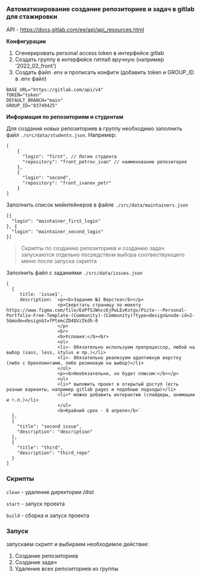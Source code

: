 ### Автоматизирование создание репозиториев и задач в gitlab для стажировки

API - https://docs.gitlab.com/ee/api/api_resources.html

**Конфигурации**

1. Сгенерировать personal access token в интерфейсе gitlab
2. Создать группу в интерфейсе гитлаб вручную (например '2022_02_front') 
3. Создать файл .env и прописать конфиги (добавить token и GROUP_ID в .env файл)

```
BASE_URL="https://gitlab.com/api/v4"
TOKEN="token"
DEFAULT_BRANCH="main"
GROUP_ID="83749425"
```

**Информация по репозиториям и студентам**

Для создания новых репозиториев в группу необходимо 
заполнить файл `./src/data/students.json`.
Например:
```
[
    {
      "login": "first", // Логин студента
      "repository": "front_petrov_ivan" // наименование репозитория 
    },
    {
      "login": "second",
      "repository": "front_ivanov_petr"
    }
]

```
Заполнить список мейнтейнеров в файле `./src/data/maintainers.json`
```
[{
  "login": "maintainer_first_login"
}, {
  "login": "maintainer_second_login"
}]
```

> Скрипты по созданию репозиториев и созданию задач запускаются отдельно посредством выбора соотвествующего меню после запуска скрипта

Заполнить файл с заданиями `./src/data/issues.json`
```
[
  {
     title: 'issue1',
     description: `<p><b>Задание №1 Верстка</b></p>
                   <p>Сверстать страницу по макету https://www.figma.com/file/EoPfSJWnccKjPwLEvKstgv/Picto---Personal-Portfolio-Free-Template-(Community)-(Community)?type=design&node-id=2-5&mode=design&t=fPtemcZD4QVzIkdh-0
                   </p>
                   <br>
                   <b>Условия:</b><br>
                   <ol>
                   <li>- Обязательно используем препроцессор, любой на выбор (sass, less, stylus и пр.)</li>
                   <li>- Обязательно реализуем адаптивную верстку (либо с брекпоинтами, либо резиновую на выбор)</li>
                   </ol>
                   <p><b>Необязательно, но будет плюсом:</b></p>
                   <ul>
                   <li>* выложить проект в открытый доступ (есть разные варианты, например gitlab pages и подобные подходы)</li>
                   <li>* можно добавить интерактив (слайдеры, анимации и т.п.)</li>
                   </ul>
                   <b>Крайний срок - 8 апреля</b>`
  },
  {
    "title": "second issue",
    "description": "description"
  },
  {
    "title": "third",
    "description": "third_repo"
  }
]
```

### Скрипты

`clean` - удаление директории /dist

`start` - запуск проекта

`build` - сборка и запуск проекта

### Запуск

запускаем скрипт и выбираем необходимое действие:
1. Создание репозиториев
2. Создание задач
3. Удаление всех репозиториев из группы